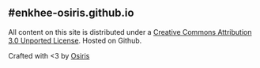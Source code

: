 #enkhee-osiris.github.io
---
All content on this site is distributed under a [Creative Commons Attribution 3.0 Unported License](https://creativecommons.org/licenses/by/3.0/deed.en_US).
Hosted on Github.

Crafted with <3 by [Osiris](https://github.com/enkhee-Osiris)
